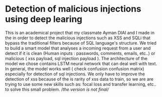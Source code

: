 # Detection of malicious injections using deep learing
This is an academical project that my classmate Ayman DIAI and I made in the in order to detect the malicious injections such as XSS and SQLi that bypass the traditional filters because of SQL language's structure. We tried to build a smart model that analyses a incoming request from a user and detect if it is clean (Human inputs : passwords, comments, emails, etc..) or malicious ( xss payload, sql injection payload ). The architecture of the model we chose contains LSTM neural network that can deal well with text. In general, the model works well ( check confusion confusion matrix) especially for  detection of sql injections. We only have to improve the detection of xss because of the is rarity of xss data to train, so we are are trying to use some new skills such as: focal loss and transfer learning, etc.. to solve this small problem.
 /*the version is not final/*

